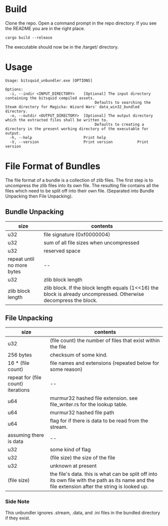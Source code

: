 # Build
Clone the repo.
Open a command prompt in the repo directory. If you see the README you are in the right place.
```
cargo build --release
```
The executable should now be in the /target/ directory.

# Usage
```
Usage: bitsquid_unbundler.exe [OPTIONS]

Options:
  -i, --indir <INPUT_DIRECTORY>    [Optional] The input directory containing the bitsquid compiled assets.
                                        Defaults to searching the Steam directory for Magicka: Wizard Wars' data_win32_bundled directory.
  -o, --outdir <OUTPUT_DIRECTORY>  [Optional] The output directory which the extracted files shall be written to.
                                        Defaults to creating a directory in the present working directory of the executable for output.
  -h, --help                       Print help
  -V, --version                    Print version           Print version
```

# File Format of Bundles
The file format of a bundle is a collection of zlib files. The first step is to uncompress the zlib files into its own file. The resulting file contains all the files which need to be split off into their own file. (Separated into Bundle Unpacking then File Unpacking).

## Bundle Unpacking
| size  | contents |
| ------------- | ------------- |
| u32  | file signature (0xf0000004)  |
| u32 | sum of all file sizes when uncompressed |
| u32 | reserved space |
| repeat until no more bytes | -- |
| u32 | zlib block length |
| zlib block length | zlib block. If the block length equals (1<<16) the block is already uncompressed. Otherwise decompress the block. |

## File Unpacking
| size  | contents |
| ------------- | ------------- |
| u32 | (file count) the number of files that exist within the file |
| 256 bytes | checksum of some kind. |
| 16 * (file count) | file names and extensions (repeated below for some reason) |
| repeat for (file count) iterations | -- |
| u64 | murmur32 hashed file extension. see file_writer.rs for the lookup table. |
| u64 | murmur32 hashed file path |
| u64 | flag for if there is data to be read from the stream. |
| assuming there is data | -- |
| u32 | some kind of flag |
| u32 | (file size) the size of the file |
| u32 | unknown at present |
| (file size) | the file's data. this is what can be split off into its own file with the path as its name and the file extension after the string is looked up. |

### Side Note
This unbundler ignores .stream, .data, and .ini files in the bundled directory if they exist.
